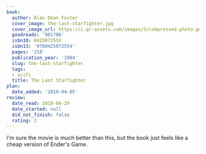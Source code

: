 ```yaml
---
book:
  author: Alan Dean Foster
  cover_image: the-last-starfighter.jpg
  cover_image_url: https://i.gr-assets.com/images/S/compressed.photo.goodreads.com/books/1331964853l/981786._SY160_.jpg
  goodreads: '981786'
  isbn10: 042507255X
  isbn13: '9780425072554'
  pages: '218'
  publication_year: '1984'
  slug: the-last-starfighter
  tags:
  - scifi
  title: The Last Starfighter
plan:
  date_added: '2018-04-05'
review:
  date_read: 2018-04-29
  date_started: null
  did_not_finish: false
  rating: 2
---
```


I'm sure the movie is much better than this, but the book just feels like a cheap version of Ender's Game.
